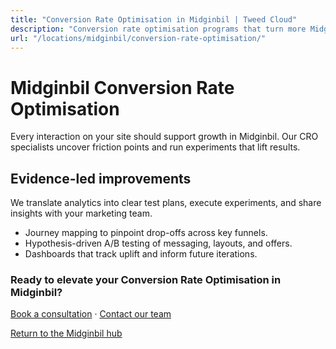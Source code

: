 ```yaml
---
title: "Conversion Rate Optimisation in Midginbil | Tweed Cloud"
description: "Conversion rate optimisation programs that turn more Midginbil visitors into customers."
url: "/locations/midginbil/conversion-rate-optimisation/"
---
```


# Midginbil Conversion Rate Optimisation

Every interaction on your site should support growth in Midginbil. Our CRO specialists uncover friction points and run experiments that lift results.

## Evidence-led improvements

We translate analytics into clear test plans, execute experiments, and share insights with your marketing team.

- Journey mapping to pinpoint drop-offs across key funnels.
- Hypothesis-driven A/B testing of messaging, layouts, and offers.
- Dashboards that track uplift and inform future iterations.

### Ready to elevate your Conversion Rate Optimisation in Midginbil?

[Book a consultation](/consultation/) · [Contact our team](/contact/)

[Return to the Midginbil hub](/locations/midginbil/)
